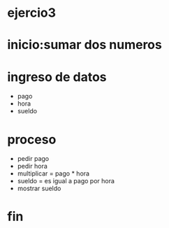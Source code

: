 # ejercio3
# inicio:sumar dos numeros
# ingreso de datos
- pago
- hora
- sueldo
# proceso 
- pedir pago
- pedir hora
- multiplicar = pago * hora 
- sueldo = es igual a pago por hora 
- mostrar sueldo

# fin #